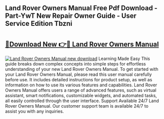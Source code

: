 ## Land Rover Owners Manual Free Pdf Download - Part-YwT New Repair Owner Guide - User Service Edition Tbzni

# <h2><a href="http://bc29319.oget.top/?id=Land+Rover+Owners+Manual">🔗Download New 👉🔴 Land Rover Owners Manual</a></h2>

[![Land Rover Owners Manual new download](https://i.imgur.com/5g1atiW.png)](http://bc29319.oget.top/?id=Land+Rover+Owners+Manual)
Learning Made Easy This guide breaks down complex concepts into simple steps for effortless understanding of your new Land Rover Owners Manual. To get started with your Land Rover Owners Manual, please read this user manual carefully before use. It includes detailed instructions for product setup, as well as information on how to use its various features and capabilities. Land Rover Owners Manual offers users a range of advanced features, such as virtual assistant, smart notifications, customizable widgets, and automated tasks, all easily controlled through the user interface. Support Available 24/7 Land Rover Owners Manual. Our customer support team is available 24/7 to assist you with any inquiries.
